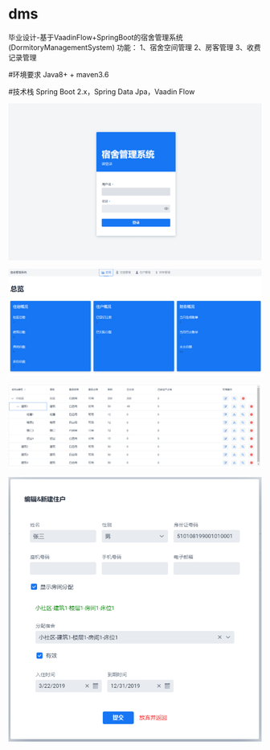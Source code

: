 # dms
毕业设计-基于VaadinFlow+SpringBoot的宿舍管理系统(DormitoryManagementSystem)
功能：
1、宿舍空间管理
2、房客管理
3、收费记录管理

#环境要求
Java8+ + maven3.6

#技术栈
Spring Boot 2.x，Spring Data Jpa，Vaadin Flow

![登录界面](https://github.com/zzk0803/dms/blob/master/%E7%99%BB%E5%BD%95%E7%95%8C%E9%9D%A2.png)

![主页面](https://github.com/zzk0803/dms/blob/master/%E4%B8%BB%E9%A1%B5%E9%9D%A2.PNG)

![住宿空间层级关系列表](https://github.com/zzk0803/dms/blob/master/%E4%BD%8F%E5%AE%BF%E7%A9%BA%E9%97%B4%E5%B1%82%E7%BA%A7%E5%85%B3%E7%B3%BB%E5%88%97%E8%A1%A8.png)

![新建编辑住户对话框](https://github.com/zzk0803/dms/blob/master/%E6%96%B0%E5%BB%BA%E7%BC%96%E8%BE%91%E4%BD%8F%E6%88%B7%E5%AF%B9%E8%AF%9D%E6%A1%86.PNG)
